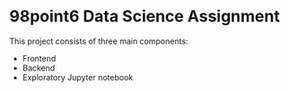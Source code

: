 # 98point6 Data Science Assignment

This project consists of three main components:
- Frontend
- Backend
- Exploratory Jupyter notebook
